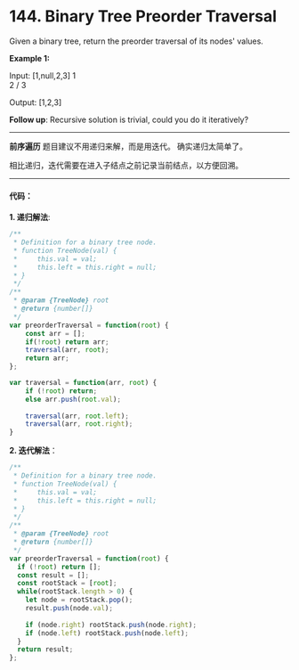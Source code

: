 # 144. Binary Tree Preorder Traversal

Given a binary tree, return the preorder traversal of its nodes' values.


**Example 1:**

  Input: [1,null,2,3]
     1
      \
       2
      /
     3

  Output: [1,2,3]


**Follow up**: Recursive solution is trivial, could you do it iteratively?

---

**前序遍历**
题目建议不用递归来解，而是用迭代。
确实递归太简单了。

相比递归，迭代需要在进入子结点之前记录当前结点，以方便回溯。

---


#### 代码：

**1. 递归解法**:
```javaScript
/**
 * Definition for a binary tree node.
 * function TreeNode(val) {
 *     this.val = val;
 *     this.left = this.right = null;
 * }
 */
/**
 * @param {TreeNode} root
 * @return {number[]}
 */
var preorderTraversal = function(root) {
    const arr = [];
    if(!root) return arr;
    traversal(arr, root);
    return arr;
};

var traversal = function(arr, root) {
    if (!root) return;
    else arr.push(root.val);
    
    traversal(arr, root.left);
    traversal(arr, root.right);
}
```

**2. 迭代解法**：
```JavaScript
/**
 * Definition for a binary tree node.
 * function TreeNode(val) {
 *     this.val = val;
 *     this.left = this.right = null;
 * }
 */
/**
 * @param {TreeNode} root
 * @return {number[]}
 */
var preorderTraversal = function(root) {
  if (!root) return [];
  const result = [];
  const rootStack = [root];
  while(rootStack.length > 0) {
    let node = rootStack.pop();
    result.push(node.val);
    
    if (node.right) rootStack.push(node.right);    
    if (node.left) rootStack.push(node.left);
  }
  return result;
};
```


